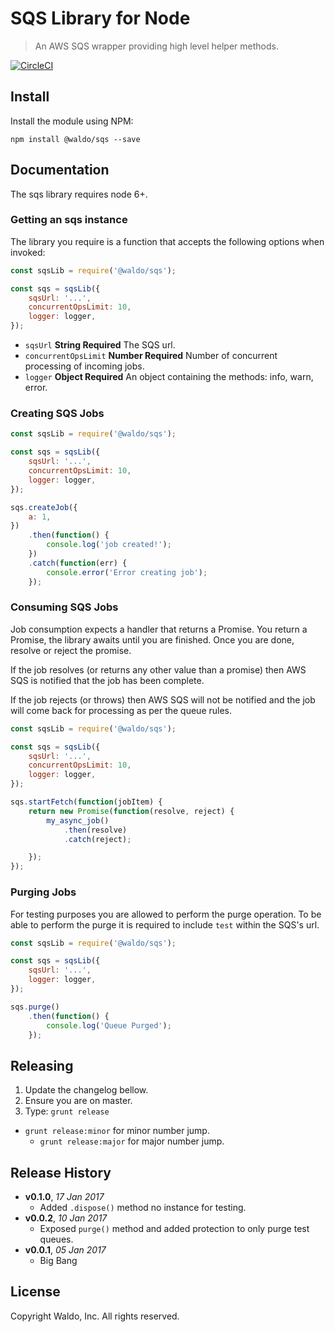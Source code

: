 # SQS Library for Node

> An AWS SQS wrapper providing high level helper methods.

[![CircleCI](https://circleci.com/gh/waldophotos/node-sqs.svg?style=svg&circle-token=24885db15bd6856780089697a448d12ec09a2250)](https://circleci.com/gh/waldophotos/node-sqs)

## Install

Install the module using NPM:

```
npm install @waldo/sqs --save
```

## Documentation

The sqs library requires node 6+.

### Getting an sqs instance

The library you require is a function that accepts the following options when invoked:

```js
const sqsLib = require('@waldo/sqs');

const sqs = sqsLib({
    sqsUrl: '...',
    concurrentOpsLimit: 10,
    logger: logger,
});
```

* `sqsUrl` **String Required** The SQS url.
* `concurrentOpsLimit` **Number Required** Number of concurrent processing of incoming jobs.
* `logger` **Object Required** An object containing the methods: info, warn, error.

### Creating SQS Jobs

```js
const sqsLib = require('@waldo/sqs');

const sqs = sqsLib({
    sqsUrl: '...',
    concurrentOpsLimit: 10,
    logger: logger,
});

sqs.createJob({
    a: 1,
})
    .then(function() {
        console.log('job created!');
    })
    .catch(function(err) {
        console.error('Error creating job');
    });
```

### Consuming SQS Jobs

Job consumption expects a handler that returns a Promise. You return a Promise, the library awaits until you are finished. Once you are done, resolve or reject the promise.

If the job resolves (or returns any other value than a promise) then AWS SQS is notified that the job has been complete.

If the job rejects (or throws) then AWS SQS will not be notified and the job will come back for processing as per the queue rules.

```js
const sqsLib = require('@waldo/sqs');

const sqs = sqsLib({
    sqsUrl: '...',
    concurrentOpsLimit: 10,
    logger: logger,
});

sqs.startFetch(function(jobItem) {
    return new Promise(function(resolve, reject) {
        my_async_job()
            .then(resolve)
            .catch(reject);

    });
});
```

### Purging Jobs

For testing purposes you are allowed to perform the purge operation. To be able to perform the purge it is required to include `test` within the SQS's url.

```js
const sqsLib = require('@waldo/sqs');

const sqs = sqsLib({
    sqsUrl: '...',
    logger: logger,
});

sqs.purge()
    .then(function() {
        console.log('Queue Purged');
    });
```

## Releasing

1. Update the changelog bellow.
1. Ensure you are on master.
1. Type: `grunt release`
* `grunt release:minor` for minor number jump.
    * `grunt release:major` for major number jump.

## Release History

- **v0.1.0**, *17 Jan 2017*
    - Added `.dispose()` method no instance for testing.
- **v0.0.2**, *10 Jan 2017*
    - Exposed `purge()` method and added protection to only purge test queues.
- **v0.0.1**, *05 Jan 2017*
    - Big Bang

## License

Copyright Waldo, Inc. All rights reserved.
